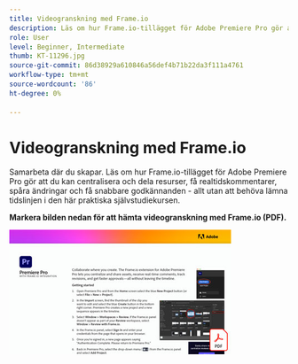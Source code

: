 ```yaml
---
title: Videogranskning med Frame.io
description: Läs om hur Frame.io-tillägget för Adobe Premiere Pro gör att du kan centralisera och dela resurser, få realtidskommentarer, spåra ändringar och få snabbare godkännanden - allt utan att behöva lämna tidslinjen
role: User
level: Beginner, Intermediate
thumb: KT-11296.jpg
source-git-commit: 86d38929a610846a56def4b71b22da3f111a4761
workflow-type: tm+mt
source-wordcount: '86'
ht-degree: 0%

---
```


# Videogranskning med Frame.io

Samarbeta där du skapar. Läs om hur Frame.io-tillägget för Adobe Premiere Pro gör att du kan centralisera och dela resurser, få realtidskommentarer, spåra ändringar och få snabbare godkännanden - allt utan att behöva lämna tidslinjen i den här praktiska självstudiekursen.

**Markera bilden nedan för att hämta videogranskning med Frame.io (PDF).**

[![Acrobat-självstudiekurs](assets/Videoreviewwithframe_400.jpg)](assets/Video-review-with-Frame.io.pdf)